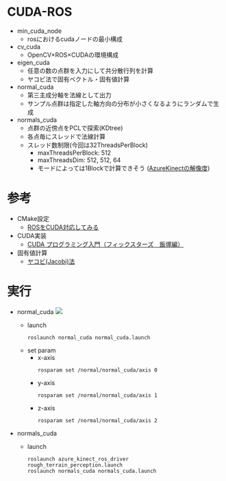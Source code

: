# CUDA-ROS
- min_cuda_node
    - rosにおけるcudaノードの最小構成
- cv_cuda
    - OpenCV×ROS×CUDAの環境構成
- eigen_cuda
    - 任意の数の点群を入力にして共分散行列を計算
    - ヤコビ法で固有ベクトル・固有値計算
- normal_cuda
    - 第三主成分軸を法線として出力
    - サンプル点群は指定した軸方向の分布が小さくなるようにランダムで生成
- normals_cuda
    - 点群の近傍点をPCLで探索(KDtree)
    - 各点毎にスレッドで法線計算
    - スレッド数制限(今回は32ThreadsPerBlock)
        - maxThreadsPerBlock: 512
        - maxThreadsDim: 512, 512, 64
        - モードによっては1Blockで計算できそう ([AzureKinectの解像度](https://github.com/7oei/Azure_Kinect_ROS_Driver/blob/48c8037285e91f0c08d5a9e9815444c85142cad1/docs/kinect.md))
# 参考
- CMake設定
    - [ROSをCUDA対応してみる](https://ipx.hatenablog.com/entry/2018/05/21/102659)
- CUDA実装
    - [CUDA プログラミング入門（フィックスターズ　飯塚編）](https://www.youtube.com/watch?v=dnuACytuVsU)
- 固有値計算
    - [ヤコビ(Jacobi)法](http://www.slis.tsukuba.ac.jp/~fujisawa.makoto.fu/cgi-bin/wiki/index.php?%B8%C7%CD%AD%C3%CD/%B8%C7%CD%AD%A5%D9%A5%AF%A5%C8%A5%EB#he7a28c3)

# 実行
- normal_cuda
    ![](readme_image/normal_cuda.gif)
    - launch
        ```
        roslaunch normal_cuda normal_cuda.launch
        ```
    - set param
        - x-axis
            ```
            rosparam set /normal/normal_cuda/axis 0
            ```
        - y-axis
            ```
            rosparam set /normal/normal_cuda/axis 1
            ```
        - z-axis
            ```
            rosparam set /normal/normal_cuda/axis 2
            ```

- normals_cuda
    - launch
        ```
        roslaunch azure_kinect_ros_driver rough_terrain_perception.launch
        roslaunch normals_cuda normals_cuda.launch
        ```